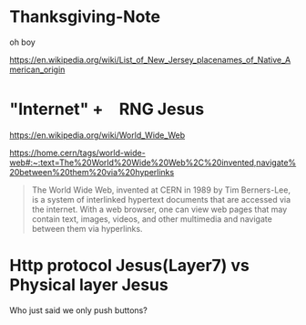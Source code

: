 # Thanksgiving-Note

oh boy

https://en.wikipedia.org/wiki/List_of_New_Jersey_placenames_of_Native_American_origin

# "Internet" +　RNG Jesus

https://en.wikipedia.org/wiki/World_Wide_Web

https://home.cern/tags/world-wide-web#:~:text=The%20World%20Wide%20Web%2C%20invented,navigate%20between%20them%20via%20hyperlinks

> The World Wide Web, invented at CERN in 1989 by Tim Berners-Lee, is a system of interlinked hypertext documents that are accessed via the internet. With a web browser, one can view web pages that may contain text, images, videos, and other multimedia and navigate between them via hyperlinks.

# Http protocol Jesus(Layer7) vs Physical layer Jesus

Who just said we only push buttons?
